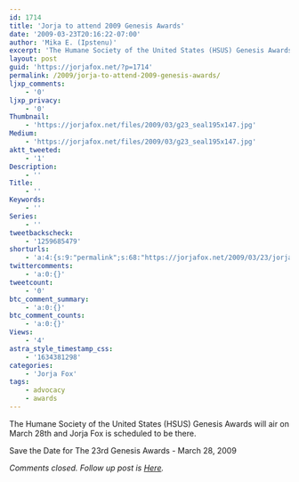 ```yaml
---
id: 1714
title: 'Jorja to attend 2009 Genesis Awards'
date: '2009-03-23T20:16:22-07:00'
author: 'Mika E. (Ipstenu)'
excerpt: 'The Humane Society of the United States (HSUS) Genesis Awards will air on March 28th and Jorja Fox is scheduled to be there.'
layout: post
guid: 'https://jorjafox.net/?p=1714'
permalink: /2009/jorja-to-attend-2009-genesis-awards/
ljxp_comments:
    - '0'
ljxp_privacy:
    - '0'
Thumbnail:
    - 'https://jorjafox.net/files/2009/03/g23_seal195x147.jpg'
Medium:
    - 'https://jorjafox.net/files/2009/03/g23_seal195x147.jpg'
aktt_tweeted:
    - '1'
Description:
    - ''
Title:
    - ''
Keywords:
    - ''
Series:
    - ''
tweetbackscheck:
    - '1259685479'
shorturls:
    - 'a:4:{s:9:"permalink";s:68:"https://jorjafox.net/2009/03/23/jorja-to-attend-2009-genesis-awards/";s:7:"tinyurl";s:25:"http://tinyurl.com/dacsfo";s:4:"isgd";s:18:"http://is.gd/53dbE";s:5:"bitly";s:20:"http://bit.ly/6Mp6cj";}'
twittercomments:
    - 'a:0:{}'
tweetcount:
    - '0'
btc_comment_summary:
    - 'a:0:{}'
btc_comment_counts:
    - 'a:0:{}'
Views:
    - '4'
astra_style_timestamp_css:
    - '1634381298'
categories:
    - 'Jorja Fox'
tags:
    - advocacy
    - awards
---
```


The Humane Society of the United States (HSUS) Genesis Awards will air on March 28th and Jorja Fox is scheduled to be there.

Save the Date for The 23rd Genesis Awards - March 28, 2009

<em>Comments closed. Follow up post is <a href="https://jorjafox.net/2009/03/29/2009-genesis-awards-gallery/">Here</a>.</em>